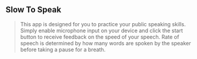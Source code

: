 

## Slow To Speak

> This app is designed for you to practice your public speaking skills. Simply enable microphone input on your device and click the start button to receive feedback on the speed of your speech. Rate of speech is determined by how many words are spoken by the speaker before taking a pause for a breath.

